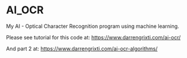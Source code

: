 # AI_OCR
My AI - Optical Character Recognition program using machine learning.

Please see tutorial for this code at:
https://www.darrengrixti.com/ai-ocr/

And part 2 at:
https://www.darrengrixti.com/ai-ocr-algorithms/
